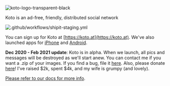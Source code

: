 ![koto-logo-transparent-black](https://user-images.githubusercontent.com/118036/89899037-fa331e00-dbe1-11ea-9e18-5710ee81c79e.png)

Koto is an ad-free, friendly, distributed social network

![.github/workflows/shipit-staging.yml](https://github.com/mreider/koto/workflows/.github/workflows/shipit-staging.yml/badge.svg)

You can sign up for Koto at [https://koto.at](https://koto.at). We've also launched apps for [iPhone](https://apps.apple.com/us/app/koto-social-network/id1530633715) and [Android](https://play.google.com/store/apps/details?id=koto.at&gl=AT).

**Dec 2020 - Feb 2021 update**: Koto is in alpha. When we launch, all pics and messages will be destroyed as we'll start anew. You can contact me if you want a .zip of your images. If you find a bug, file it [here](https://github.com/mreider/koto/issues). Also, please donate [here](https://gf.me/u/x738p6)! I've raised $2k, spent $4k, and my wife is grumpy (and lovely).

[Please refer to our docs for more info](https://docs.koto.at).

